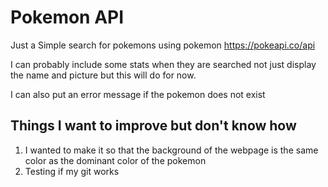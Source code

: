 # Pokemon API
 Just a Simple search for pokemons using pokemon https://pokeapi.co/api
 
 I can probably include some stats when they are searched not just display the name and picture but this will do for now.

 I can also put an error message if the pokemon does not exist

## Things I want to improve but don't know how

 1. I wanted to make it so that the background of the webpage is the same color as the dominant color of the pokemon
 2. Testing if my git works